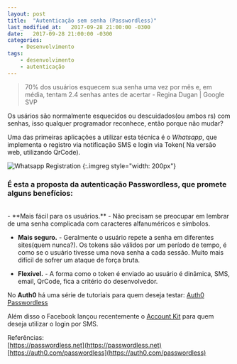 ```yaml
---
layout: post
title:  "Autenticação sem senha (Passwordless)"
last_modified_at:   2017-09-28 21:00:00 -0300
date:   2017-09-28 21:00:00 -0300
categories: 
    - Desenvolvimento    
tags: 
    - desenvolvimento 
    - autenticação
---
```


> 70% dos usuários esquecem sua senha uma vez por mês e, em média, tentam 2.4 senhas antes de acertar
> \- Regina Dugan | Google SVP

Os usários são normalmente esquecidos ou descuidados(ou ambos rs) com senhas, isso qualquer programador reconhece, então porque não mudar?  
  
Uma das primeiras aplicações a utilizar esta técnica é o *Whatsapp*, que implementa o registro via notificação SMS e login via Token( Na versão web, utilizando QrCode).

![Whatsapp Registration](https://www.whatsapp.com/img/faq/pt_br/android/16913175578913.png)
{:.imgreg style="width: 200px"}

### É esta a proposta da autenticação Passwordless, que promete alguns **benefícios**:    
<br>
-  **Mais fácil para os usuários.** - Não precisam se preocupar em lembrar de uma senha complicada com caracteres alfanuméricos e símbolos.  
  

-  **Mais seguro.** - Geralmente o usuário repete a senha em diferentes sites(quem nunca?). Os tokens são válidos por um período de tempo, é como se o usuário tivesse uma nova senha a cada sessão. Muito mais difícil de sofrer um ataque de força bruta.  
  
-  **Flexível.** - A forma como o token é enviado ao usuário é dinâmica, SMS, email, QrCode, fica a critério do desenvolvedor. 
  
No **Auth0** há uma série de tutoriais para quem deseja testar: [Auth0 Passwordless](https://auth0.com/docs/connections/passwordless)

Além disso o Facebook lançou recentemente o [Account Kit](https://developers.facebook.com/docs/accountkit/?locale=pt_BR) para quem deseja utilizar o login por SMS.


Referências:   
[https://passwordless.net](https://passwordless.net)  
[https://auth0.com/passwordless](https://auth0.com/passwordless)  